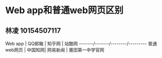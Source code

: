 Web app和普通web网页区别
=======================
林凌 10154507117
------------------------
Web app | QQ邮箱 | 知乎网 | 站酷网
-------/-------/--------/---------
 普通web网页 | 中国知网| 网易新闻 | 莆田第一中学官网 
